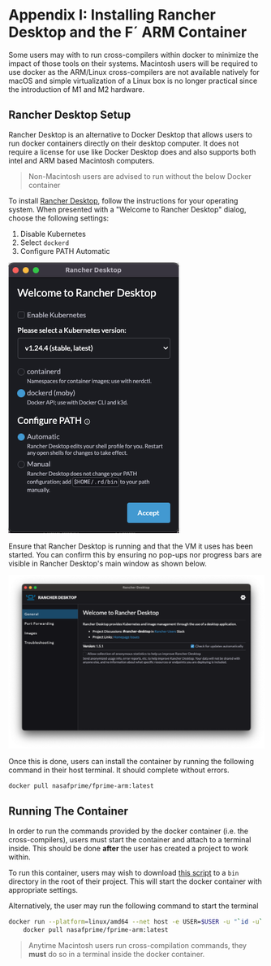 # Appendix I: Installing Rancher Desktop and the F´ ARM Container

Some users may with to run cross-compilers within docker to minimize the impact of those tools on their systems. Macintosh users will be required to use docker as the ARM/Linux cross-compilers are not available natively for macOS and simple virtualization of a Linux box is no longer practical since the introduction of M1 and M2 hardware.

## Rancher Desktop Setup

Rancher Desktop is an alternative to Docker Desktop that allows users to run docker containers directly on their desktop  computer. It does not require a license for use like Docker Desktop does and also supports both intel and ARM based  Macintosh computers.

> Non-Macintosh users are advised to run without the below Docker container

To install [Rancher Desktop](https://rancherdesktop.io/), follow the instructions for your operating system. When presented with a "Welcome to Rancher Desktop" dialog, choose the following settings:
1. Disable Kubernetes
2. Select `dockerd`
3. Configure PATH Automatic

![Rancher Config](./img/rancher-config.png)

Ensure that Rancher Desktop is running and that the VM it uses has been started. You can confirm this by ensuring no pop-ups nor progress bars are visible in Rancher Desktop's main window as shown below.

![Rancher Main Window](./img/rancher-running.png)

Once this is done, users can install the container by running the following command in their host terminal. It should  complete without errors.

```bash
docker pull nasafprime/fprime-arm:latest
```

## Running The Container

In order to run the commands provided by the docker container (i.e. the cross-compilers), users must start the container  and attach to a terminal inside. This should be done **after** the user has created a project to work within.

To run this container, users may wish to download [this script](https://github.com/fprime-community/fprime-workshop-led-blinker/main/bin/macos-docker) to a `bin` directory in the root of their project. This will start the docker container with appropriate settings. 

Alternatively, the user may run the following command to start the terminal
```bash
docker run --platform=linux/amd64 --net host -e USER=$USER -u "`id -u`:`id -g`" -v "/path/to/project:/project" -it \
    docker pull nasafprime/fprime-arm:latest
```

> Anytime Macintosh users run cross-compilation commands, they **must** do so in a terminal inside the docker container.
